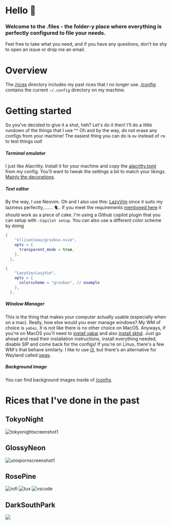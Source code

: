 # Hello :wave:
### Welcome to the .files - the folder-y place where everything is perfectly configured to file your needs.
Feel free to take what you need, and if you have any questions, don't be shy to open an issue or drop me an email.

# Overview
The [/rices](https://github.com/ZirixCZ/dotfiles/tree/main/rices) directory includes my past rices that I no longer use. [/config](https://github.com/ZirixCZ/dotfiles/tree/main/config) contains the current `~/.config` directory on my machine.

# Getting started
So you've decided to give it a shot, heh? Let's do it then! I'll do a little rundown of the things that I use ^^ Oh and by the way, do not erase any configs from your machine! The easiest thing you can do is `mv` instead of `rm` to test things out!

##### Terminal emulator
I just like Alacritty. Install it for your machine and copy the [alacritty.toml](https://github.com/ZirixCZ/dotfiles/blob/main/config/alacritty/alacritty.toml) from my config. You'll want to tweak the settings a bit to match your likings. [Mainly the decorations](https://alacritty.org/config-alacritty.html).

##### Text editor 
By the way, I use Neovim. Oh and I also use this: [LazyVim](https://www.lazyvim.org/) since it suits my laziness perfectly,....... 🐈.. If you meet the requirements [mentioned here](https://www.lazyvim.org/#%EF%B8%8F-requirements) it should work as a piece of cake. I'm using a Github copilot plugin that you can setup with `:Copilot setup`. You can also use a different color scheme by doing 

```lua
{
    "ellisonleao/gruvbox.nvim",
    opts = {
      transparent_mode = true,
    },
  },

{
    "LazyVim/LazyVim",
    opts = {
      colorscheme = "gruvbox", // example
    },
  },
```

##### Window Manager
This is the thing that makes your computer actually usable (especially when on a mac). Really, how else would you ever manage windows? My WM of choice is `yabai`. It is not like there is no other choice on MacOS. Anyways, if you're on MacOS you'll need to [install yabai](https://github.com/koekeishiya/yabai/wiki/Installing-yabai-(latest-release)) and also [install skhd](https://github.com/koekeishiya/skhd). Just go ahead and read their installation instructions, install everything needed, disable SIP and come back for the configs!
If you're on Linux, there's a few WM's that behave similarly. I like to use [i3](https://i3wm.org/docs/), but there's an alternative for Wayland called [sway](https://swaywm.org/).

##### Background image 
You can find background images inside of [/config](https://github.com/ZirixCZ/dotfiles/tree/main/config).

# Rices that I've done in the past

## TokyoNight
![tokyonightscreenshot1](https://user-images.githubusercontent.com/49836430/226100248-3870901e-1172-459f-a6dc-d02800d616f4.png)

## GlossyNeon
![unixpornscreenshot1](https://user-images.githubusercontent.com/49836430/226100223-93c731f7-4431-4ea7-ab75-95c5453c1609.png)

## RosePine
![rofi](https://user-images.githubusercontent.com/49836430/226100276-822f3179-dadf-436d-8ad7-57ddc6dfcdc7.png)
![tux](https://user-images.githubusercontent.com/49836430/226100278-6c976451-cf7c-41fe-8917-cf9cfa9eb36d.png)
![vscode](https://user-images.githubusercontent.com/49836430/226100279-d09922e1-30eb-44ee-8df4-19b587e6086e.png)

## DarkSouthPark
<img src="https://user-images.githubusercontent.com/49836430/151813053-c85e0a12-911e-4e47-a508-0f425f0f3dc7.png">
